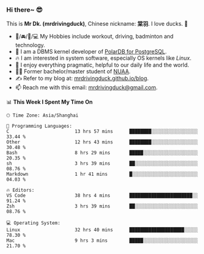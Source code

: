 ### Hi there~ 😎

This is **Mr Dk. (mrdrivingduck)**, Chinese nickname: **棠羽**. I love ducks. 🦆

- 💪/🚘/🏸/💻 My Hobbies include workout, driving, badminton and technology.
- 🍊 I am a DBMS kernel developer of [PolarDB for PostgreSQL](https://github.com/ApsaraDB/PolarDB-for-PostgreSQL).
- 🔥 I am interested in system software, especially OS kernels like *Linux*.
- 🔧 I enjoy everything pragmatic, helpful to our daily life and the world.
- 👨‍🎓 Former bachelor/master student of [NUAA](https://en.wikipedia.org/wiki/Nanjing_University_of_Aeronautics_and_Astronautics).
- ✍ Refer to my blog at: [mrdrivingduck.github.io/blog](https://mrdrivingduck.github.io/blog/).
- 📫 Reach me with this email: [mrdrivingduck@gmail.com](mailto:mrdrivingduck@gmail.com).

<!--START_SECTION:waka-->
📊 **This Week I Spent My Time On** 

```text
🕑︎ Time Zone: Asia/Shanghai

💬 Programming Languages: 
C                        13 hrs 57 mins      ████████░░░░░░░░░░░░░░░░░   33.44 % 
Other                    12 hrs 43 mins      ████████░░░░░░░░░░░░░░░░░   30.48 % 
Bash                     8 hrs 29 mins       █████░░░░░░░░░░░░░░░░░░░░   20.35 % 
sh                       3 hrs 39 mins       ██░░░░░░░░░░░░░░░░░░░░░░░   08.76 % 
Markdown                 1 hr 41 mins        █░░░░░░░░░░░░░░░░░░░░░░░░   04.03 % 

🔥 Editors: 
VS Code                  38 hrs 4 mins       ███████████████████████░░   91.24 % 
Zsh                      3 hrs 39 mins       ██░░░░░░░░░░░░░░░░░░░░░░░   08.76 % 

💻 Operating System: 
Linux                    32 hrs 40 mins      ████████████████████░░░░░   78.30 % 
Mac                      9 hrs 3 mins        █████░░░░░░░░░░░░░░░░░░░░   21.70 % 
```


<!--END_SECTION:waka-->

<!-- ![Mr Dk.'s GitHub Stats](https://github-readme-stats.vercel.app/api?username=mrdrivingduck&count_private&show_icons=true&theme=buefy) -->

<!-- ![Most Used Languages](https://github-readme-stats.vercel.app/api/top-langs/?username=mrdrivingduck&exclude_repo=mips32-CPU,snort-tcp-socket&theme=buefy&layout=compact&langs_count=10) -->


<!--
**mrdrivingduck/mrdrivingduck** is a ✨ _special_ ✨ repository because its `README.md` (this file) appears on your GitHub profile.

Here are some ideas to get you started:

- 🔭 I’m currently working on ...
- 🌱 I’m currently learning ...
- 👯 I’m looking to collaborate on ...
- 🤔 I’m looking for help with ...
- 💬 Ask me about ...
- 📫 How to reach me: ...
- 😄 Pronouns: ...
- ⚡ Fun fact: ...
-->
